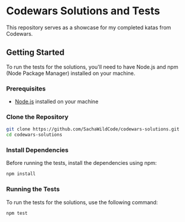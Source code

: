 # Codewars Solutions and Tests

This repository serves as a showcase for my completed katas from Codewars.

## Getting Started

To run the tests for the solutions, you'll need to have Node.js and npm (Node Package Manager) installed on your machine.

### Prerequisites

- [Node.js](https://nodejs.org/) installed on your machine

### Clone the Repository

```bash
git clone https://github.com/SachaWildCode/codewars-solutions.git
cd codewars-solutions
```

### Install Dependencies
Before running the tests, install the dependencies using npm:

```bash
npm install
```

### Running the Tests
To run the tests for the solutions, use the following command:

```bash
npm test
```